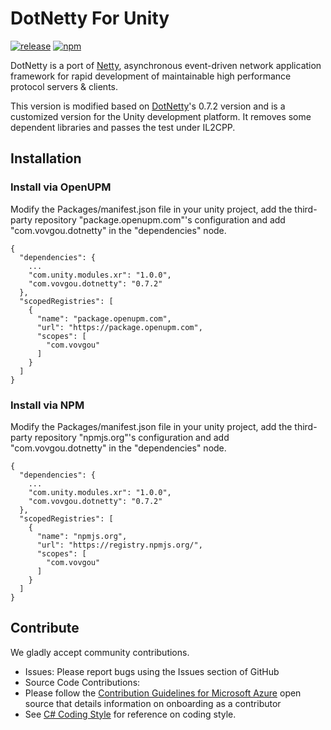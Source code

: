 # DotNetty For Unity

[![release](https://img.shields.io/github/v/tag/vovgou/DotNettyForUnity?label=release)](https://github.com/vovgou/DotNettyForUnity/releases)
[![npm](https://img.shields.io/npm/v/com.vovgou.dotnetty)](https://www.npmjs.com/package/com.vovgou.dotnetty)

DotNetty is a port of [Netty](https://github.com/netty/netty), asynchronous event-driven network application framework for rapid development of maintainable high performance protocol servers & clients.

This version is modified based on [DotNetty](https://github.com/Azure/DotNetty)'s 0.7.2 version and is a customized version for the Unity development platform. It removes some dependent libraries and passes the test under IL2CPP.

## Installation

### Install via OpenUPM 

Modify the Packages/manifest.json file in your unity project, add the third-party repository "package.openupm.com"'s configuration and add "com.vovgou.dotnetty" in the "dependencies" node.

    {
      "dependencies": {
        ...
        "com.unity.modules.xr": "1.0.0",
        "com.vovgou.dotnetty": "0.7.2"
      },
      "scopedRegistries": [
        {
          "name": "package.openupm.com",
          "url": "https://package.openupm.com",
          "scopes": [
            "com.vovgou"
          ]
        }
      ]
    }

### Install via NPM 

Modify the Packages/manifest.json file in your unity project, add the third-party repository "npmjs.org"'s configuration and add "com.vovgou.dotnetty" in the "dependencies" node.

    {
      "dependencies": {
        ...
        "com.unity.modules.xr": "1.0.0",
        "com.vovgou.dotnetty": "0.7.2"
      },
      "scopedRegistries": [
        {
          "name": "npmjs.org",
          "url": "https://registry.npmjs.org/",
          "scopes": [
            "com.vovgou"
          ]
        }
      ]
    }

## Contribute

We gladly accept community contributions.

* Issues: Please report bugs using the Issues section of GitHub
* Source Code Contributions:
 * Please follow the [Contribution Guidelines for Microsoft Azure](http://azure.github.io/guidelines.html) open source that details information on onboarding as a contributor
 * See [C# Coding Style](https://github.com/Azure/DotNetty/wiki/C%23-Coding-Style) for reference on coding style.
